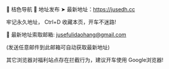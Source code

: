 🍊 桔色导航  🍊  地址发布  ➤  最新地址：https://jusedh.cc

牢记永久地址， Ctrl+D 收藏本页，开车不迷路!

📧 最新地址索取邮箱: jusefulidaohang@gmail.com

(发送任意邮件到此邮箱可自动获取最新地址)

其它浏览器对福利站点存在拦截行为，建议开车使用 Google浏览器!
